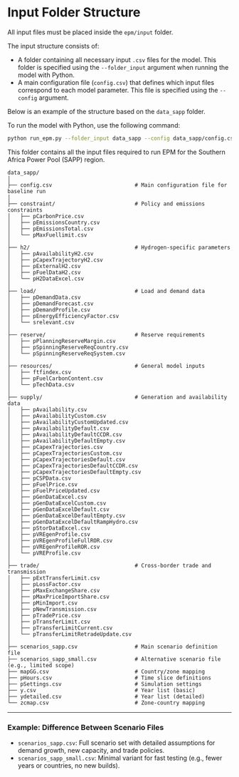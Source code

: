 # Input Folder Structure

All input files must be placed inside the `epm/input` folder.

The input structure consists of:
- A folder containing all necessary input `.csv` files for the model. This folder is specified using the `--folder_input` argument when running the model with Python.
- A main configuration file (`config.csv`) that defines which input files correspond to each model parameter. This file is specified using the `--config` argument.

Below is an example of the structure based on the `data_sapp` folder.

To run the model with Python, use the following command:

```bash
python run_epm.py --folder_input data_sapp --config data_sapp/config.csv
```

This folder contains all the input files required to run EPM for the Southern Africa Power Pool (SAPP) region.

```plaintext
data_sapp/
│
├── config.csv                          # Main configuration file for baseline run
│
├── constraint/                         # Policy and emissions constraints
│   ├── pCarbonPrice.csv
│   ├── pEmissionsCountry.csv
│   ├── pEmissionsTotal.csv
│   └── pMaxFuellimit.csv
│
├── h2/                                 # Hydrogen-specific parameters
│   ├── pAvailabilityH2.csv
│   ├── pCapexTrajectoryH2.csv
│   ├── pExternalH2.csv
│   ├── pFuelDataH2.csv
│   └── pH2DataExcel.csv
│
├── load/                               # Load and demand data
│   ├── pDemandData.csv
│   ├── pDemandForecast.csv
│   ├── pDemandProfile.csv
│   ├── pEnergyEfficiencyFactor.csv
│   └── srelevant.csv
│
├── reserve/                            # Reserve requirements
│   ├── pPlanningReserveMargin.csv
│   ├── pSpinningReserveReqCountry.csv
│   └── pSpinningReserveReqSystem.csv
│
├── resources/                          # General model inputs
│   ├── ftfindex.csv
│   ├── pFuelCarbonContent.csv
│   └── pTechData.csv
│
├── supply/                             # Generation and availability data
│   ├── pAvailability.csv
│   ├── pAvailabilityCustom.csv
│   ├── pAvailabilityCustomUpdated.csv
│   ├── pAvailabilityDefault.csv
│   ├── pAvailabilityDefaultCCDR.csv
│   ├── pAvailabilityDefaultEmpty.csv
│   ├── pCapexTrajectories.csv
│   ├── pCapexTrajectoriesCustom.csv
│   ├── pCapexTrajectoriesDefault.csv
│   ├── pCapexTrajectoriesDefaultCCDR.csv
│   ├── pCapexTrajectoriesDefaultEmpty.csv
│   ├── pCSPData.csv
│   ├── pFuelPrice.csv
│   ├── pFuelPriceUpdated.csv
│   ├── pGenDataExcel.csv
│   ├── pGenDataExcelCustom.csv
│   ├── pGenDataExcelDefault.csv
│   ├── pGenDataExcelDefaultEmpty.csv
│   ├── pGenDataExcelDefaultRampHydro.csv
│   ├── pStorDataExcel.csv
│   ├── pVREgenProfile.csv
│   ├── pVREgenProfileFullROR.csv
│   ├── pVREgenProfileROR.csv
│   └── pVREProfile.csv
│
├── trade/                              # Cross-border trade and transmission
│   ├── pExtTransferLimit.csv
│   ├── pLossFactor.csv
│   ├── pMaxExchangeShare.csv
│   ├── pMaxPriceImportShare.csv
│   ├── pMinImport.csv
│   ├── pNewTransmission.csv
│   ├── pTradePrice.csv
│   ├── pTransferLimit.csv
│   ├── pTransferLimitCurrent.csv
│   └── pTransferLimitRetradeUpdate.csv
│
├── scenarios_sapp.csv                  # Main scenario definition file
├── scenarios_sapp_small.csv            # Alternative scenario file (e.g., limited scope)
├── mapGG.csv                           # Country/zone mapping
├── pHours.csv                          # Time slice definitions
├── pSettings.csv                       # Simulation settings
├── y.csv                               # Year list (basic)
├── ydetailed.csv                       # Year list (detailed)
└── zcmap.csv                           # Zone-country mapping
```
---

### Example: Difference Between Scenario Files

- `scenarios_sapp.csv`: Full scenario set with detailed assumptions for demand growth, new capacity, and trade policies.
- `scenarios_sapp_small.csv`: Minimal variant for fast testing (e.g., fewer years or countries, no new builds).


